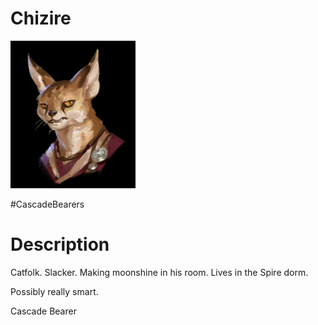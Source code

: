 # Chizire

<img src="images/Chizire.png" width=200 />

#CascadeBearers

# Description

Catfolk. Slacker. Making moonshine in his room. Lives in the Spire dorm.

Possibly really smart.

Cascade Bearer
